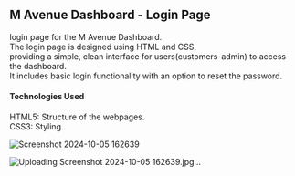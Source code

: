 <h2>M Avenue Dashboard - Login Page</h2>
login page for the M Avenue Dashboard. <br>
The login page is designed using HTML and CSS, <br>
providing a simple, clean interface for users(customers-admin) to access the dashboard. <br>
It includes basic login functionality with an option to reset the password. <br>

<h4>Technologies Used </h4>
HTML5: Structure of the webpages. <br>
CSS3: Styling.<br>



![Screenshot 2024-10-05 162639](https://github.com/user-attachments/assets/3e63577e-dad3-4288-b1bb-ce0f4affeec2)









![Uploading Screenshot 2024-10-05 162639.jpg…]()
